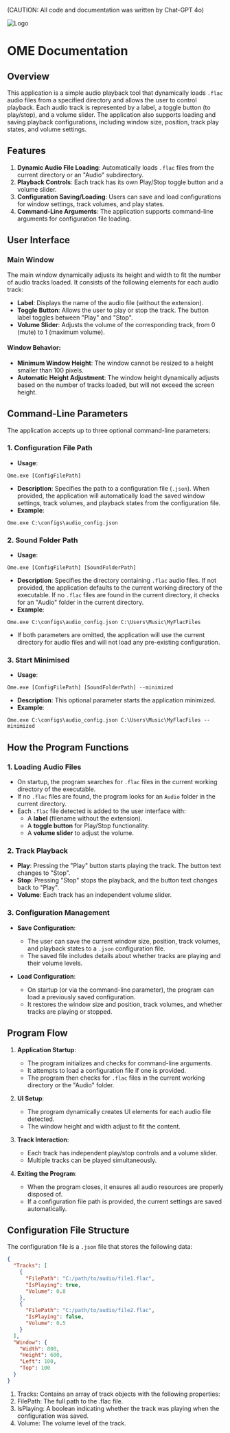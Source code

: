 (CAUTION: All code and documentation was written by Chat-GPT 4o)

![Logo](ome-logo-large)

# OME Documentation

## Overview

This application is a simple audio playback tool that dynamically loads `.flac` audio files from a specified directory and allows the user to control playback. Each audio track is represented by a label, a toggle button (to play/stop), and a volume slider. The application also supports loading and saving playback configurations, including window size, position, track play states, and volume settings.

## Features

1. **Dynamic Audio File Loading**: Automatically loads `.flac` files from the current directory or an "Audio" subdirectory.
2. **Playback Controls**: Each track has its own Play/Stop toggle button and a volume slider.
3. **Configuration Saving/Loading**: Users can save and load configurations for window settings, track volumes, and play states.
4. **Command-Line Arguments**: The application supports command-line arguments for configuration file loading.

## User Interface

### Main Window

The main window dynamically adjusts its height and width to fit the number of audio tracks loaded. It consists of the following elements for each audio track:
- **Label**: Displays the name of the audio file (without the extension).
- **Toggle Button**: Allows the user to play or stop the track. The button label toggles between "Play" and "Stop".
- **Volume Slider**: Adjusts the volume of the corresponding track, from 0 (mute) to 1 (maximum volume).

#### Window Behavior:
- **Minimum Window Height**: The window cannot be resized to a height smaller than 100 pixels.
- **Automatic Height Adjustment**: The window height dynamically adjusts based on the number of tracks loaded, but will not exceed the screen height.

## Command-Line Parameters

The application accepts up to three optional command-line parameters:

### 1. Configuration File Path
- **Usage**:

```
Ome.exe [ConfigFilePath]
```

- **Description**: Specifies the path to a configuration file (`.json`). When provided, the application will automatically load the saved window settings, track volumes, and playback states from the configuration file.
- **Example**:
  
```
Ome.exe C:\configs\audio_config.json
```

### 2. Sound Folder Path
- **Usage**:
```
Ome.exe [ConfigFilePath] [SoundFolderPath]
```
- **Description**: Specifies the directory containing `.flac` audio files. If not provided, the application defaults to the current working directory of the executable. If no `.flac` files are found in the current directory, it checks for an "Audio" folder in the current directory.
- **Example**:
```
Ome.exe C:\configs\audio_config.json C:\Users\Music\MyFlacFiles
```
- If both parameters are omitted, the application will use the current directory for audio files and will not load any pre-existing configuration.

### 3. Start Minimised
- **Usage**:
```
Ome.exe [ConfigFilePath] [SoundFolderPath] --minimized
```
- **Description**: This optional parameter starts the application minimized.
- **Example**:
```
Ome.exe C:\configs\audio_config.json C:\Users\Music\MyFlacFiles --minimized
```
## How the Program Functions

### 1. Loading Audio Files

- On startup, the program searches for `.flac` files in the current working directory of the executable.
- If no `.flac` files are found, the program looks for an `Audio` folder in the current directory.
- Each `.flac` file detected is added to the user interface with:
  - A **label** (filename without the extension).
  - A **toggle button** for Play/Stop functionality.
  - A **volume slider** to adjust the volume.

### 2. Track Playback

- **Play**: Pressing the "Play" button starts playing the track. The button text changes to "Stop".
- **Stop**: Pressing "Stop" stops the playback, and the button text changes back to "Play".
- **Volume**: Each track has an independent volume slider.

### 3. Configuration Management

- **Save Configuration**:
  - The user can save the current window size, position, track volumes, and playback states to a `.json` configuration file.
  - The saved file includes details about whether tracks are playing and their volume levels.
  
- **Load Configuration**:
  - On startup (or via the command-line parameter), the program can load a previously saved configuration.
  - It restores the window size and position, track volumes, and whether tracks are playing or stopped.
 
## Program Flow

1. **Application Startup**:
   - The program initializes and checks for command-line arguments.
   - It attempts to load a configuration file if one is provided.
   - The program then checks for `.flac` files in the current working directory or the "Audio" folder.

2. **UI Setup**:
   - The program dynamically creates UI elements for each audio file detected.
   - The window height and width adjust to fit the content.
   
3. **Track Interaction**:
   - Each track has independent play/stop controls and a volume slider.
   - Multiple tracks can be played simultaneously.

4. **Exiting the Program**:
   - When the program closes, it ensures all audio resources are properly disposed of.
   - If a configuration file path is provided, the current settings are saved automatically.

## Configuration File Structure

The configuration file is a `.json` file that stores the following data:

```json
{
  "Tracks": [
    {
      "FilePath": "C:/path/to/audio/file1.flac",
      "IsPlaying": true,
      "Volume": 0.8
    },
    {
      "FilePath": "C:/path/to/audio/file2.flac",
      "IsPlaying": false,
      "Volume": 0.5
    }
  ],
  "Window": {
    "Width": 800,
    "Height": 600,
    "Left": 100,
    "Top": 100
  }
}
```

1. Tracks: Contains an array of track objects with the following properties:
2. FilePath: The full path to the .flac file.
3. IsPlaying: A boolean indicating whether the track was playing when the configuration was saved.
4. Volume: The volume level of the track.
